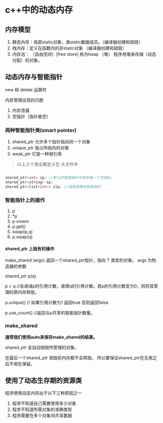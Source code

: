 # c++中的动态内存
## 内存模型
1. 静态内存：局部static对象，类static数据成员。（编译器创建和销毁）
2. 栈内存：定义在函数内的非static对象 （编译器创建和销毁）
3. 内存池： （自由空间）[free store] 称为heap （堆）  程序用堆来存储（动态分配）的对象。

## 动态内存与智能指针
new 和 delete 运算符

内存管理出现的问题
1. 内存泄漏
2. 空指针（指针悬空）

### 两种智能指针类(smart pointer)
1. shared_ptr   允许多个指针指向同一个对象
2. unique_ptr   独占所指向的对象   
3. weak_ptr     它是一种弱引用

> 以上三个类全都定义在 <memory> 头文件中

```c++

shared_ptr<int> ip; //默认的智能指针中保存着一个空指针。
shared_ptr<string> sp;
shared_ptr<list<int>> ilp; //指向链表的智能指针
```
### 智能指针上的操作

1. p
2. *p
3. p->mem
4. p.get()
5. swap(p,q)
6. p.swap(q)

#### shared_ptr 上独有的操作

make_shared<T> (args) 返回一个shared_ptr指针，指向 T 类型的对象。 args 为构造器的参数  

shared_ptr<T> p(q)

p = q //会递减p的引用计数，递增q的引用计数。若p的引用计数变为0，则将其管理的原内存释放。

p.unique() // 如果引用计数为1 返回true 否则返回false

p.use_count() //返回与p共享的智能指针数量。 
### make_shared 

**通常我们使用auto来保存make_shared的结果。**

shared_ptr 会自动销毁所管理的对象。

在最后一个shared_ptr 销毁前内存都不会释放。
所以要保证shared_ptr在无用之后不用在保留。

## 使用了动态生存期的资源类
程序使用动态内存出于以下三种原因之一
1. 程序不知道自己需要使用多少对象
2. 程序不知道所需对象的准确类型
3. 程序需要在多个对象间共享数据
